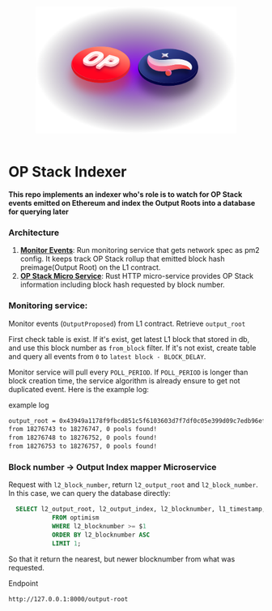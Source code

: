 <!-- markdownlint-disable -->
<div align="center">
  <img src=".github/oponsn.svg" height="250">
</div>
<br />
<!-- markdownlint-restore -->

# OP Stack Indexer

**This repo implements an indexer who's role is to watch for OP Stack events emitted on Ethereum and index the Output Roots into a database for querying later**

### Architecture

1. **[Monitor Events](/crates/monitor_events/README.md)**: Run monitoring service that gets network spec as pm2 config. It keeps track OP Stack rollup that emitted block hash preimage(Output Root) on the L1 contract.
2. **[OP Stack Micro Service](/crates/opstack_ms/README.md)**: Rust HTTP micro-service provides OP Stack information including block hash requested by block number.

### Monitoring service:

Monitor events (`OutputProposed`) from L1 contract. Retrieve `output_root`

First check table is exist. If it's exist, get latest L1 block that stored in db, and use this block number as `from_block` filter. If it's not exist, create table and query all events from `0` to `latest block - BLOCK_DELAY`.

Monitor service will pull every `POLL_PERIOD`. If `POLL_PERIOD` is longer than block creation time, the service algorithm is already ensure to get not duplicated event. Here is the example log:

example log

```sh
output_root = 0x43949a1178f9fbcd851c5f6103603d7f7df0c05e399d09c7edb96ef4281a9d25, l2OutputIndex = 2873, l2BlockNumber = 110408263, l1Blocknumber = 18276691, l1Timestamp = 1696416911, l1_transaction_hash=0xbf90fd89af4a580695abd69bccce1ed3ef426e72021ee3c7e0aad2f4b3d8375d, l1_transaction_index=195, L1_block_hash=0x3d05fd1575b8b38b08a1e8d2a4253b09fba7e01f72e66e8c19eec0a3b39bc62f
from 18276743 to 18276747, 0 pools found!
from 18276748 to 18276752, 0 pools found!
from 18276753 to 18276757, 0 pools found!
```

### Block number -> Output Index mapper Microservice

Request with `l2_block_number`, return `l2_output_root` and `l2_block_number`. In this case, we can query the database directly:

```sql
  SELECT l2_output_root, l2_output_index, l2_blocknumber, l1_timestamp, l1_transaction_hash, l1_block_number, l1_transaction_index, l1_block_hash
            FROM optimism
            WHERE l2_blocknumber >= $1
            ORDER BY l2_blocknumber ASC
            LIMIT 1;
```

So that it return the nearest, but newer blocknumber from what was requested.

Endpoint

```
http://127.0.0.1:8000/output-root
```
